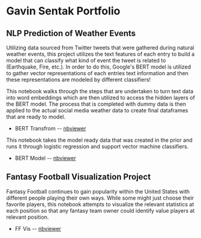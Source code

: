 # __Gavin Sentak Portfolio__

## NLP Prediction of Weather Events
Utilizing data sourced from Twitter tweets that were gathered during natural weather events, this project utilizes the text features of each entry to build a model that can classify what kind of event the tweet is related to (Earthquake, Fire, etc.). In order to do this, Google's BERT model is utilized to gather vector representations of each entries text information and then these representations are modeled by different classifiers!

This notebook walks through the steps that are undertaken to turn text data into word embeddings which are then utilized to access the hidden layers of the BERT model. The process that is completed with dummy data is then applied to the actual social media weather data to create final dataframes that are ready to model.
- BERT Transfrom -- [nbviewer](https://nbviewer.jupyter.org/github/gsent12/gsent12.github.io/blob/master/NLP_BERT_Tweet_Weather_Prediction/BERT_Weather_Transform.ipynb)

This notebook takes the model ready data that was created in the prior and runs it through logistic regression and support vector machine classifiers.
- BERT Model -- [nbviewer](https://nbviewer.jupyter.org/github/gsent12/gsent12.github.io/blob/master/NLP_BERT_Tweet_Weather_Prediction/BERT_Weather_Model.ipynb)

## Fantasy Football Visualization Project
Fantasy Football continues to gain popularity within the United States with different people playing their own ways. While some might just choose their favorite players, this notebook attempts to visualize the relevant statistics at each position so that any fantasy team owner could identify value players at relevant position.
- FF Vis -- [nbviewer](https://nbviewer.jupyter.org/github/gsent12/gsent12.github.io/blob/master/Fantasy_Football_Vis_Forecast.ipynb)
